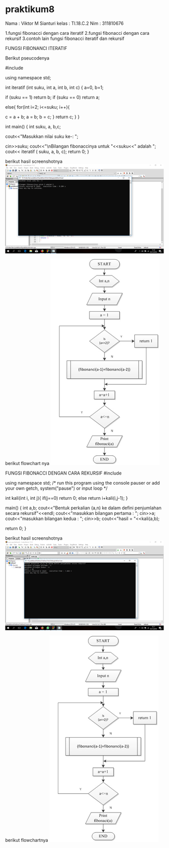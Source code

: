 # praktikum8
Nama : Viktor M Sianturi
kelas : TI.18.C.2
Nim : 311810676

1.fungsi fibonacci dengan cara iteratif
2.fungsi fibonacci dengan cara rekursif 
3.contoh lain fungsi fibonacci iteratif dan rekursif

FUNGSI FIBONANCI ITERATIF

Berikut pseucodenya

#include <iostream>

using namespace std;

int iteratif (int suku, int a, int b, int c)
{
a=0, b=1;

if (suku == 1) return b;
if (suku == 0) return a;

else{
for(int i=2; i<=suku; i++){

c = a + b;
a = b;
b = c;
}
return c;
}
}

int main()
{
int suku, a, b,c;

cout<<"Masukkan nilai suku ke-: ";

cin>>suku;
cout<<"\nBilangan fibonaccinya untuk "<<suku<<" adalah ";
cout<< iteratif ( suku,  a,  b,  c);
return 0;
}

berikut hasil screenshotnya
![alt text](https://github.com/Viktorsianturi/praktikum8/blob/master/latihan1/Screenshot%20(26).png)

berikut flowchart nya 
![alt text](https://github.com/Viktorsianturi/praktikum8/blob/master/flowchart%20fungsi%20fibonacci%20iteratif.jpg)

FUNGSI FIBONACCI DENGAN CARA REKURSIF #include <iostream>

using namespace std;
/* run this program using the console pauser or add your own getch, system("pause") or input loop */

int kali(int i, int j){
 if(j==0)
  return 0;
 else
  return i+kali(i,j-1);
}

main() {
 int a,b;
 cout<<"Bentuk perkalian (a,n) ke dalam defini penjumlahan secara rekursif"<<endl;
 cout<<"masukkan bilangan pertama : ";
 cin>>a;
 cout<<"masukkan bilangan kedua : ";
 cin>>b;
 cout<<"hasil = "<<kali(a,b);

 return 0;
}

berikut hasil screenshotnya
![alt text](https://github.com/Viktorsianturi/praktikum8/blob/master/latihan2/Screenshot%20(27).png)

berikut flowchartnya
![alt text](https://github.com/Viktorsianturi/praktikum8/blob/master/Flowchart%20Faktorial%20rekursif.jpg)

